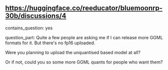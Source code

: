 ## https://huggingface.co/reeducator/bluemoonrp-30b/discussions/4

contains_question: yes

question_part: Quite a few people are asking me if I can release more GGML formats for it. But there's no fp16 uploaded.

Were you planning to upload the unquantised based model at all?

Or if not, could you so some more GGML quants for people who want them?